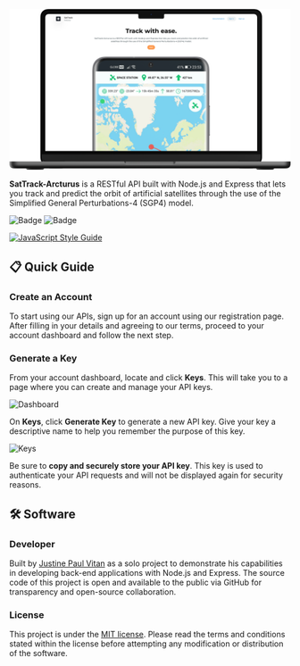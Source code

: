 ![SatTrack-Arcturus](https://github.com/jpvitan/sattrack-arcturus/blob/master/public/images/mockups/home.png)


**SatTrack-Arcturus** is a RESTful API built with Node.js and Express that lets you track and predict the orbit of artificial satellites through the use of the Simplified General Perturbations-4 (SGP4) model.


![Badge](https://img.shields.io/github/package-json/v/jpvitan/sattrack-arcturus)
![Badge](https://img.shields.io/github/license/jpvitan/sattrack-arcturus)


[![JavaScript Style Guide](https://cdn.rawgit.com/standard/standard/master/badge.svg)](https://github.com/standard/standard)


## 📋 Quick Guide


### Create an Account


To start using our APIs, sign up for an account using our registration page. After filling in your details and agreeing to our terms, proceed to your account dashboard and follow the next step.


### Generate a Key


From your account dashboard, locate and click **Keys**. This will take you to a page where you can create and manage your API keys.


![Dashboard](https://res.cloudinary.com/dhv9gcew6/image/upload/q_auto/v1721416012/sattrack-arcturus/screenshots/dashboard_rcqpok.png)


On **Keys**, click **Generate Key** to generate a new API key. Give your key a descriptive name to help you remember the purpose of this key.


![Keys](https://res.cloudinary.com/dhv9gcew6/image/upload/q_auto/v1721498698/sattrack-arcturus/screenshots/keys_movljm.png)


Be sure to **copy and securely store your API key**. This key is used to authenticate your API requests and will not be displayed again for security reasons.  


## 🛠️ Software


### Developer


Built by [Justine Paul Vitan](https://jpvitan.com) as a solo project to demonstrate his capabilities in developing back-end applications with Node.js and Express. The source code of this project is open and available to the public via GitHub for transparency and open-source collaboration.


### License


This project is under the [MIT license](https://github.com/jpvitan/sattrack-arcturus/blob/master/LICENSE). Please read the terms and conditions stated within the license before attempting any modification or distribution of the software.
